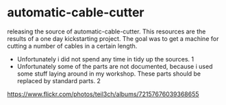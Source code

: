 # automatic-cable-cutter

releasing the source of automatic-cable-cutter. This resources are the results of a one day kickstarting project. The goal was to get a machine for cutting a number of cables in a certain length. 

* Unfortunately i did not spend any time in tidy up the sources. 1
* Unfortunately some of the parts are not documented, because i used some stuff laying around in my workshop. These parts should be replaced by standard parts. 2

https://www.flickr.com/photos/teil3ch/albums/72157676039368655

